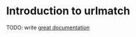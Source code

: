 # Introduction to urlmatch

TODO: write [great documentation](http://jacobian.org/writing/what-to-write/)
